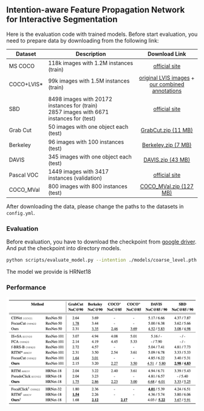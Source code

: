 ## Intention-aware Feature Propagation Network for Interactive Segmentation

Here is the evaluation code with trained models. Before start evaluation, you need to prepare data by downloading from the following link:

| Dataset   |                      Description             |           Download Link              |
|-----------|----------------------------------------------|:------------------------------------:|
|MS COCO    |  118k images with 1.2M instances (train)     |  [official site][GrabCut]            |
|COCO+LVIS* |  99k images with 1.5M instances (train)      |  [original LVIS images][LVIS] + <br> [our combined annotations][COCOLVIS_annotation] |
|SBD        |  8498 images with 20172 instances for (train)<br>2857 images with 6671 instances for (test) |[official site][SBD]|
|Grab Cut   |  50 images with one object each (test)       |  [GrabCut.zip (11 MB)][GrabCut]      |
|Berkeley   |  96 images with 100 instances (test)         |  [Berkeley.zip (7 MB)][Berkeley]     |
|DAVIS      |  345 images with one object each (test)      |  [DAVIS.zip (43 MB)][DAVIS]          |
|Pascal VOC |  1449 images with 3417 instances (validation)|  [official site][PascalVOC]          |
|COCO_MVal  |  800 images with 800 instances (test)        |  [COCO_MVal.zip (127 MB)][COCO_MVal] |

[MSCOCO]: https://cocodataset.org/#download
[LVIS]: https://www.lvisdataset.org/dataset
[SBD]: http://home.bharathh.info/pubs/codes/SBD/download.html
[GrabCut]: https://github.com/saic-vul/fbrs_interactive_segmentation/releases/download/v1.0/GrabCut.zip
[Berkeley]: https://github.com/saic-vul/fbrs_interactive_segmentation/releases/download/v1.0/Berkeley.zip
[DAVIS]: https://github.com/saic-vul/fbrs_interactive_segmentation/releases/download/v1.0/DAVIS.zip
[PascalVOC]: http://host.robots.ox.ac.uk/pascal/VOC/
[COCOLVIS_annotation]: https://github.com/saic-vul/ritm_interactive_segmentation/releases/download/v1.0/cocolvis_annotation.tar.gz
[COCO_MVal]: https://github.com/saic-vul/fbrs_interactive_segmentation/releases/download/v1.0/COCO_MVal.zip

After downloading the data, please change the paths to the datasets in ```config.yml```.

### Evaluation

Before evaluation, you have to download the checkpoint from [google driver](https://drive.google.com/drive/folders/1SCiXEi5N-bmiDhSJ__W2aRvT0PKBQhXY?usp=sharing). And put the checkpoint into directory models.
```bash
python scripts/evaluate_model.py --intention ./models/coarse_level.pth --segmentation ./models/fine_level.pth  --datasets GrabCut,Berkeley
```

The model we provide is HRNet18

### Performance

![img.png](img.png)
